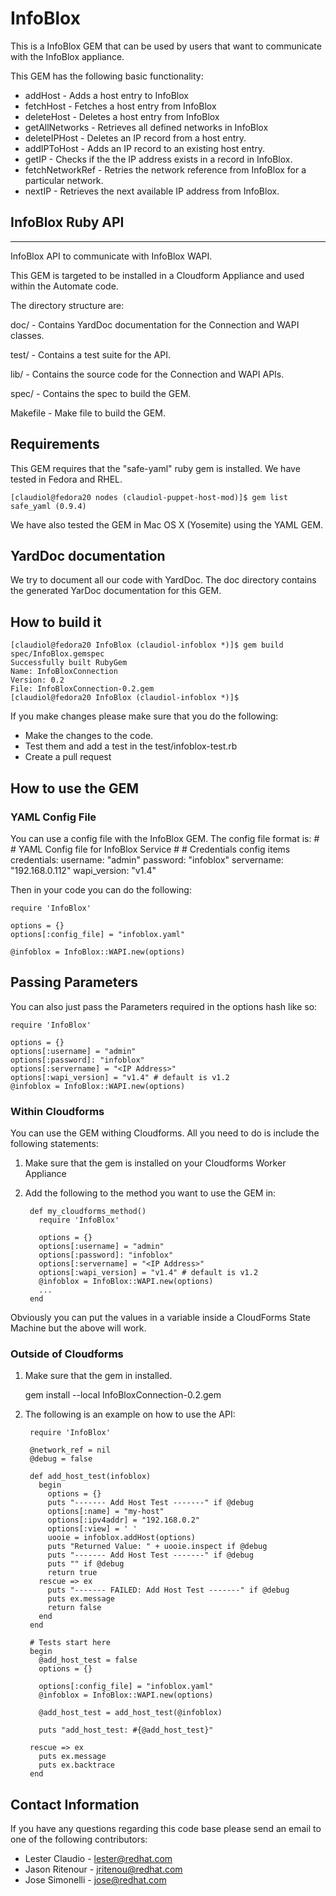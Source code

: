 # InfoBlox
This is a InfoBlox GEM that can be used by users that want to communicate with the InfoBlox appliance.

This GEM has the following basic functionality:

* addHost - Adds a host entry to InfoBlox
* fetchHost - Fetches a host entry from InfoBlox
* deleteHost - Deletes a host entry from InfoBlox
* getAllNetworks - Retrieves all defined networks in InfoBlox
* deleteIPHost - Deletes an IP record from a host entry.
* addIPToHost - Adds an IP record to an existing host entry.
* getIP - Checks if the the IP address exists in a record in InfoBlox.
* fetchNetworkRef - Retries the network reference from InfoBlox for a particular network.
* nextIP - Retrieves the next available IP address from InfoBlox.

## InfoBlox Ruby API
-----------------
InfoBlox API to communicate with InfoBlox WAPI.

This GEM is targeted to be installed in a Cloudform Appliance and used within the Automate code.

The directory structure are:

doc/ - Contains YardDoc documentation for the Connection and WAPI classes.

test/ - Contains a test suite for the API.

lib/ - Contains the source code for the Connection and WAPI APIs.

spec/ - Contains the spec to build the GEM.

Makefile - Make file to build the GEM.

## Requirements
This GEM requires that the "safe-yaml" ruby gem is installed.  We have tested in Fedora and RHEL.

    [claudiol@fedora20 nodes (claudiol-puppet-host-mod)]$ gem list
    safe_yaml (0.9.4)

We have also tested the GEM in Mac OS X (Yosemite) using the YAML GEM.

## YardDoc documentation
We try to document all our code with YardDoc.  The doc directory contains the generated YarDoc documentation for this GEM.

## How to build it

    [claudiol@fedora20 InfoBlox (claudiol-infoblox *)]$ gem build spec/InfoBlox.gemspec
    Successfully built RubyGem
    Name: InfoBloxConnection
    Version: 0.2
    File: InfoBloxConnection-0.2.gem
    [claudiol@fedora20 InfoBlox (claudiol-infoblox *)]$

If you make changes please make sure that you do the following:

* Make the changes to the code.
* Test them and add a test in the test/infoblox-test.rb
* Create a pull request


## How to use the GEM

### YAML Config File
You can use a config file with the InfoBlox GEM.  The config file format is:
    #
    # YAML Config file for InfoBlox Service
    #
    # Credentials config items
    credentials:
      username: "admin"
      password: "infoblox"
      servername: "192.168.0.112"
      wapi_version: "v1.4"

Then in your code you can do the following:

    require 'InfoBlox'

    options = {}
    options[:config_file] = "infoblox.yaml"

    @infoblox = InfoBlox::WAPI.new(options)

## Passing Parameters
You can also just pass the Parameters required in the options hash like so:

    require 'InfoBlox'

    options = {}
    options[:username] = "admin"
    options[:password]: "infoblox"
    options[:servername] = "<IP Address>"
    options[:wapi_version] = "v1.4" # default is v1.2
    @infoblox = InfoBlox::WAPI.new(options)

### Within Cloudforms
You can use the GEM withing Cloudforms.  All you need to do is include the following statements:

1. Make sure that the gem is installed on your Cloudforms Worker Appliance
2. Add the following to the method you want to use the GEM in:

        def my_cloudforms_method()
          require 'InfoBlox'

          options = {}
          options[:username] = "admin"
          options[:password]: "infoblox"
          options[:servername] = "<IP Address>"
          options[:wapi_version] = "v1.4" # default is v1.2
          @infoblox = InfoBlox::WAPI.new(options)
          ...
        end
Obviously you can put the values in a variable inside a CloudForms State Machine but the above will work.


### Outside of Cloudforms
1. Make sure that the gem in installed.

    gem install --local InfoBloxConnection-0.2.gem
2. The following is an example on how to use the API:

        require 'InfoBlox'

        @network_ref = nil
        @debug = false

        def add_host_test(infoblox)
          begin
            options = {}
            puts "------- Add Host Test -------" if @debug
            options[:name] = "my-host"
            options[:ipv4addr] = "192.168.0.2"
            options[:view] = ' '
            uooie = infoblox.addHost(options)
            puts "Returned Value: " + uooie.inspect if @debug
            puts "------- Add Host Test -------" if @debug
            puts "" if @debug
            return true
          rescue => ex
            puts "------- FAILED: Add Host Test -------" if @debug
            puts ex.message
            return false
          end
        end

        # Tests start here
        begin
          @add_host_test = false
          options = {}

          options[:config_file] = "infoblox.yaml"
          @infoblox = InfoBlox::WAPI.new(options)

          @add_host_test = add_host_test(@infoblox)

          puts "add_host_test: #{@add_host_test}"

        rescue => ex
          puts ex.message
          puts ex.backtrace
        end



## Contact Information
If you have any questions regarding this code base please send an email to one of the following contributors:
* Lester Claudio - lester@redhat.com
* Jason Ritenour - jritenou@redhat.com
* Jose Simonelli - jose@redhat.com
